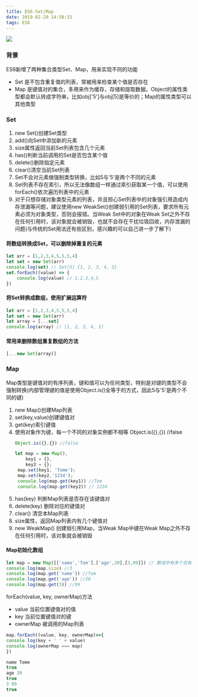 ```yaml
---
title: ES6-Set/Map
date: 2019-02-20 14:50:33
tags: ES6
---
```

![](https://ws1.sinaimg.cn/large/e4d30300ly1g0qs1z3avzj216w0lggpe.jpg)
### 背景
ES6新增了两种集合类型Set、Map，用来实现不同的功能
- Set 是不包含重复值的列表，常被用来检查某个值是否存在
- Map 是键值对的集合，多用来作为缓存，存储和提取数据。Object的属性类型都会默认转成字符串，比如obj['5']与obj[5]是等价的；Map的属性类型可以其他类型

### Set
1. new Set()创建Set类型
2. add()向Set中添加新的元素
3. size属性返回当前Set列表包含几个元素
4. has()判断当前调用的Set是否包含某个值
5. delete()删除指定元素
6. clear()清空当前Set列表
7. Set不会对元素做强制类型转换，比如5与'5'是两个不同的元素
8. Set列表不存在索引，所以无法像数组一样通过索引获取某一个值，可以使用forEach()依次遍历列表中的元素
9. 对于只想存储对象类型元素的列表，并且担心Set列表中的对象强引用造成内存泄漏等问题，建议使用new WeakSet()创建弱引用的Set列表，要求所有元素必须为对象类型，否则会报错。当Weak Set中的对象在Weak Set之外不存在任何引用时，该对象就会被销毁，也就不会存在干扰垃圾回收，内存泄漏的问题(与传统的Set用法还有些区别，感兴趣的可以自己进一步了解下)
#### 将数组转换成Set，可以删除掉重复的元素
```js
let arr = [1,2,3,4,5,5,5,4]
let set = new Set(arr)
console.log(set) // Set(5) {1, 2, 3, 4, 5}
set.forEach((value) => {
    console.log(value) // 1,2,3,4,5
})
```
#### 将Set转换成数组，使用扩展运算符
```js
let arr = [1,2,3,4,5,5,5,4]
let set = new Set(arr)
let array = [...set]
console.log(array) // [1, 2, 3, 4, 5]
```
#### 常用来删除数组重复数组的方法
```js
[...new Set(array)]
```
### Map
Map类型是键值对的有序列表，键和值可以为任何类型，特别是对键的类型不会强制转换(内部管理键的值是使用Object.is()全等于的方式，因此5与'5'是两个不同的键)
1. new Map()创建Map列表
2. set(key,value)创建键值对
3. get(key)索引键值
4. 使用对象作为键，每一个不同的对象实例都不相等 Object.is({},{}) //false
   ```js
   Object.is({},{}) //false

   let map = new Map(),
       key1 = {},
       key2 = {};
    map.set(key1, 'Tome');
    map.set(key2,'1234');
    console.log(map.get(key1)) //Tom
    console.log(map.get(key2)) // 1234
   ```
5. has(key) 判断Map列表是否存在该键值对
6. delete(key) 删除对应的键值对
7. clear() 清空本Map列表
8. size属性，返回Map列表内有几个键值对
9. new WeakMap() 创建弱引用Map，当Weak Map中键在Weak Map之外不存在任何引用时，该对象就会被销毁
#### Map初始化数组
```js
let map = new Map([['name','Tom'],['age',20],[3,99]]) // 数组中有多个含有两个子元素的子数组，子数组中第一个元素作为Map列表的key，第二个值作为Map列表的value
console.log(map.size) //3
console.log(map.get('name')) //Tom
console.log(map.get('age')) //20
console.log(map.get(3)) //99
```
forEach(value, key, ownerMap)方法
- value 当前位置键值对的值
- key 当前位置键值对的键
- ownerMap 被调用的Map列表
```js
map.forEach((value, key, ownerMap)=>{
console.log(key + ' ' + value)
console.log(ownerMap === map)
})

name Tome
true
age 20
true
3 99
true
```

